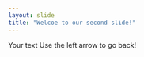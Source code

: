 ```yaml
--- 
layout: slide 
title: "Welcoe to our second slide!" 
--- 
```

Your text
Use the left arrow to go back!
